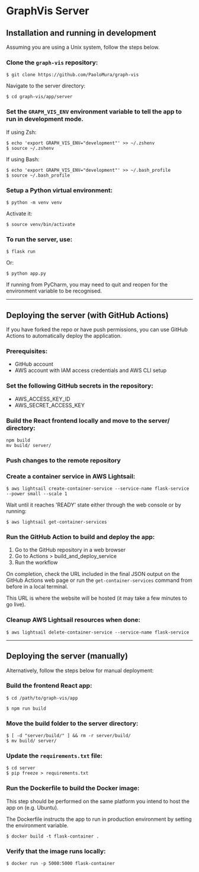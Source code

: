 # GraphVis Server

## Installation and running in development

Assuming you are using a Unix system, follow the steps below.

### Clone the `graph-vis` repository:

```shell
$ git clone https://github.com/PaoloMura/graph-vis
```

Navigate to the server directory:

```shell
$ cd graph-vis/app/server
```

### Set the `GRAPH_VIS_ENV` environment variable to tell the app to run in development mode.

If using Zsh:
```shell
$ echo 'export GRAPH_VIS_ENV="development"' >> ~/.zshenv
$ source ~/.zshenv
```

If using Bash:
```shell
$ echo 'export GRAPH_VIS_ENV="development"' >> ~/.bash_profile
$ source ~/.bash_profile
```

### Setup a Python virtual environment:

```shell
$ python -m venv venv
```

Activate it:

```shell
$ source venv/bin/activate
```

### To run the server, use:

```shell
$ flask run
```

Or:

```shell
$ python app.py
```

If running from PyCharm, you may need to quit and reopen for the environment variable to be recognised.


---

## Deploying the server (with GitHub Actions)

If you have forked the repo or have push permissions, 
you can use GitHub Actions to automatically deploy the application.

### Prerequisites:

* GitHub account
* AWS account with IAM access credentials and AWS CLI setup

### Set the following GitHub secrets in the repository:

* AWS_ACCESS_KEY_ID
* AWS_SECRET_ACCESS_KEY

### Build the React frontend locally and move to the server/ directory:

```shell
npm build
mv build/ server/
```

### Push changes to the remote repository

### Create a container service in AWS Lightsail:

```shell
$ aws lightsail create-container-service --service-name flask-service --power small --scale 1
```

Wait until it reaches 'READY' state either through the web console or by running:

```shell
$ aws lightsail get-container-services
```

### Run the GitHub Action to build and deploy the app:

1. Go to the GitHub repository in a web browser
2. Go to Actions > build_and_deploy_service
3. Run the workflow

On completion, check the URL included in the final JSON output on the GitHub Actions web page
or run the `get-container-services` command from before in a local terminal.

This URL is where the website will be hosted (it may take a few minutes to go live).

### Cleanup AWS Lightsail resources when done:

```shell
$ aws lightsail delete-container-service --service-name flask-service
```


---

## Deploying the server (manually)

Alternatively, follow the steps below for manual deployment:

### Build the frontend React app:

```shell
$ cd /path/to/graph-vis/app
```

```shell
$ npm run build
```

### Move the build folder to the server directory:

```shell
$ [ -d "server/build/" ] && rm -r server/build/
$ mv build/ server/
```

### Update the `requirements.txt` file:

```shell
$ cd server
$ pip freeze > requirements.txt
```

### Run the Dockerfile to build the Docker image:

This step should be performed on the same platform you intend to host the app on (e.g. Ubuntu).

The Dockerfile instructs the app to run in production environment by setting the environment variable.

```shell
$ docker build -t flask-container .
```

### Verify that the image runs locally:

```shell
$ docker run -p 5000:5000 flask-container
```
